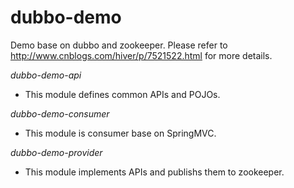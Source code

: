 # dubbo-demo
Demo base on dubbo and zookeeper. Please refer to http://www.cnblogs.com/hiver/p/7521522.html for more details.  

*dubbo-demo-api*
+ This module defines common APIs and POJOs.  

*dubbo-demo-consumer*
+ This module is consumer base on SpringMVC.  

*dubbo-demo-provider*
+ This module implements APIs and publishs them to zookeeper. 